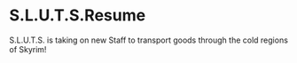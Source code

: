 # S.L.U.T.S.Resume
S.L.U.T.S. is taking on new Staff to transport goods through the cold regions of Skyrim!
